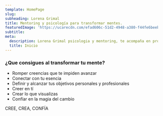 ```yaml
---
template: HomePage
slug: 
subheading: Lorena Grimal
title: Mentoring y psicología para transformar mentes.
featuredImage: 'https://ucarecdn.com/efad606c-51d2-4948-a380-f44fe6beebb8/'
subtitle: 
meta:
  description: Lorena Grimal psicologia y mentoring, te acompaña en procesos de transformación a través de sesiones individuales, sesiones grupales, sesiones online para que alcances tu bienestar emocional con una metodología de mentoría estratégica basada en la terapia breve estratégica.
  title: Inicio
---
```


### ¿Que consigues al transformar tu mente?

- Romper creencias que te impiden avanzar
- Conectar con tu esencia
- Definir y alcanzar tus objetivos personales y profesionales
- Creer en tí
- Crear lo que visualizas
- Confíar en la magia del cambio

CREE, CREA, CONFÍA

